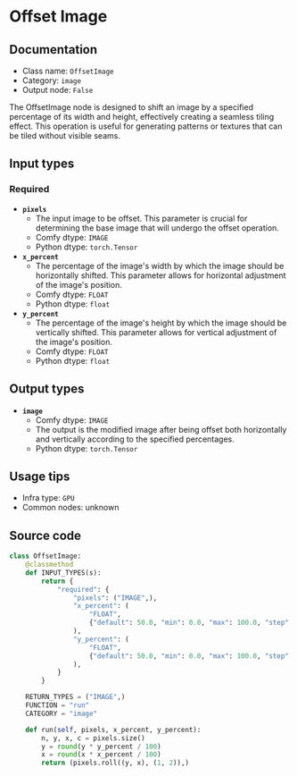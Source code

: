 # Offset Image
## Documentation
- Class name: `OffsetImage`
- Category: `image`
- Output node: `False`

The OffsetImage node is designed to shift an image by a specified percentage of its width and height, effectively creating a seamless tiling effect. This operation is useful for generating patterns or textures that can be tiled without visible seams.
## Input types
### Required
- **`pixels`**
    - The input image to be offset. This parameter is crucial for determining the base image that will undergo the offset operation.
    - Comfy dtype: `IMAGE`
    - Python dtype: `torch.Tensor`
- **`x_percent`**
    - The percentage of the image's width by which the image should be horizontally shifted. This parameter allows for horizontal adjustment of the image's position.
    - Comfy dtype: `FLOAT`
    - Python dtype: `float`
- **`y_percent`**
    - The percentage of the image's height by which the image should be vertically shifted. This parameter allows for vertical adjustment of the image's position.
    - Comfy dtype: `FLOAT`
    - Python dtype: `float`
## Output types
- **`image`**
    - Comfy dtype: `IMAGE`
    - The output is the modified image after being offset both horizontally and vertically according to the specified percentages.
    - Python dtype: `torch.Tensor`
## Usage tips
- Infra type: `GPU`
- Common nodes: unknown


## Source code
```python
class OffsetImage:
    @classmethod
    def INPUT_TYPES(s):
        return {
            "required": {
                "pixels": ("IMAGE",),
                "x_percent": (
                    "FLOAT",
                    {"default": 50.0, "min": 0.0, "max": 100.0, "step": 1},
                ),
                "y_percent": (
                    "FLOAT",
                    {"default": 50.0, "min": 0.0, "max": 100.0, "step": 1},
                ),
            }
        }

    RETURN_TYPES = ("IMAGE",)
    FUNCTION = "run"
    CATEGORY = "image"

    def run(self, pixels, x_percent, y_percent):
        n, y, x, c = pixels.size()
        y = round(y * y_percent / 100)
        x = round(x * x_percent / 100)
        return (pixels.roll((y, x), (1, 2)),)

```
